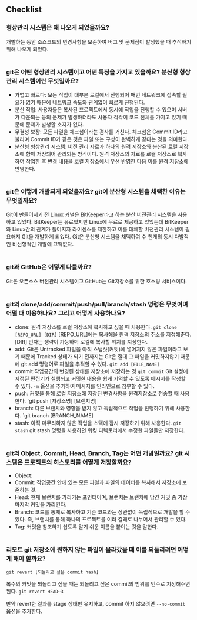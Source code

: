 ## Checklist
### 형상관리 시스템은 왜 나오게 되었을까요?
  개발하는 동안 소스코드의 변경사항을 보존하여 버그 및 문제점이 발생했을 때 추적하기 위해 나오게 되었다.
<br><br>

### git은 어떤 형상관리 시스템이고 어떤 특징을 가지고 있을까요? 분산형 형상관리 시스템이란 무엇일까요?
* 가볍고 빠르다: 모든 작업이 대부분 로컬에서 진행되어 매번 네트워크에 접속할 필요가 없기 때문에 네트워크 속도와 관계없이 빠르게 진행된다.
* 분산 작업: 사용자들은 복사된 프로젝트에서 동시에 작업을 진행할 수 있으며 서버가 다운되는 등의 문제가 발생하더라도 사용자 각각이 코드 전체를 가지고 있기 때문에 문제가 발생할 소지가 없다.
* 무결성 보장: 모든 파일을 체크섬이라는 검사를 거친다. 체크섬은 Commit ID라고 불리며 Commit ID가 같은 것은 파일 또는 구성이 완벽하게 같다는 것을 의미한다.
* 분산형 형상관리 시스템: 버전 관리 자료가 하나의 원격 저장소와 분산된 로컬 저장소에 함께 저장되어 관리되는 방식이다. 원격 저장소의 자료를 로컬 저장소로 복사하여 작업한 후 변경 내용을 로컬 저장소에서 우선 반영한 다음 이를 원격 저장소에 반영한다.
<br><br>

### git은 어떻게 개발되게 되었을까요? git이 분산형 시스템을 채택한 이유는 무엇일까요?
Git이 만들어지기 전 Linux 커널은 BitKeeper라고 하는 분산 버전관리 시스템을 사용하고 있었다. BitKeeper는 유료였지만 Linux에 무료로 제공하고 있었는데 BitKeeper와 Linux간의 관계가 틀어지자 라이센스를 제한하고 이를 대체할 버전관리 시스템이 필요해져 Git을 개발하게 되었다. Git은 분산형 시스템을 채택하여 수 천개의 동시 다발적인 비선형적인 개발에 끄떡없다.
<br><br>

### git과 GitHub은 어떻게 다를까요?
Git은 오픈소스 버전관리 시스템이고 GitHub는 Git저장소를 위한 호스팅 서비스이다.
<br><br>

### git의 clone/add/commit/push/pull/branch/stash 명령은 무엇이며 어떨 때 이용하나요? 그리고 어떻게 사용하나요?
* clone: 원격 저장소를 로컬 저장소에 복사하고 싶을 때 사용한다.
    `git clone [REPO_URL] [DIR]` 
    [REPO_URL]에는 복사해올 원격 저장소의 주소를 지정해준다.
    [DIR] 인자는 생략이 가능하며 로컬에 복사할 위치를 지정한다.
* add: Git은 Untracked 파일을 아직 스냅샷(커밋)에 넣어지지 않은 파일이라고 보기 때문에 Tracked 상태가 되기 전까지는 Git은 절대 그 파일을 커밋하지않기 때문에 git add 명령어로 파일을 추적할 수 있다.
  `git add [FILE_NAME]`
* commit:작업공간의 변경된 상태를 저장소에 저장하는 것
    `git commit`
    Git 설정에 지정된 편집기가 실행되고 커밋한 내용을 쉽게 기억할 수 있도록 메시지를 작성할 수 있다. `-m` 옵션을 추가하여 메시지를 인라인으로 첨부할 수 있다.
* push: 커밋을 통해 로컬 저장소에 저장된 변경사항을 원격저장소로 전송할 때 사용한다.
    `git push [저장소명] [브랜치명]
* branch: 다른 브랜치와 영향을 받지 않고 독립적으로 작업을 진행하기 위해 사용한다.
    `git branch [BRANCH_NAME]
* stash: 아직 마무리하지 않은 작업을 스택에 잠시 저장하기 위해 사용한다.
    `git stash`
    git stash 명령을 사용하면 워킹 디렉토리에서 수정한 파일들만 저장한다.
<br><br>

### git의 Object, Commit, Head, Branch, Tag는 어떤 개념일까요? git 시스템은 프로젝트의 히스토리를 어떻게 저장할까요?
* Object:
* Commit: 작업공간 안에 있는 모든 파일과 파일의 데이터를 복사해서 저장소에 보존하는 것.
* Head: 현재 브랜치를 가리키는 포인터이며, 브랜치는 브랜치에 담긴 커밋 중 가장 마지막 커밋을 가리킨다.
* Branch: 코드를 통째로 복사하고  기존 코드와는 상관없이 독립적으로 개발을 할 수 있다. 즉, 브랜치를 통해 하나의 프로젝트를 여러 갈래로 나누어서 관리할 수 있다.
* Tag: 커밋을 참조하기 쉽도록 알기 쉬운 이름을 붙이는 것을 말한다.
<br><br>

### 리모트 git 저장소에 원하지 않는 파일이 올라갔을 때 이를 되돌리려면 어떻게 해야 할까요?
`git revert [되돌리고 싶은 commit hash]`

복수의 커밋을 되돌리고 싶을 때는 되돌리고 싶은 commit의 범위를 인수로 지정해주면 된다.
`git revert HEAD~3`

만약 revert한 결과를 stage 상태만 유지하고, commit 하지 않으려면 `--no-commit` 옵션을 추가한다.
